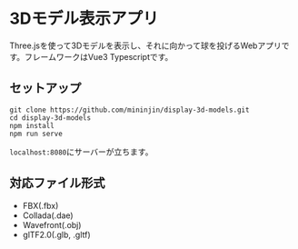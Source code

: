 # 3Dモデル表示アプリ
Three.jsを使って3Dモデルを表示し、それに向かって球を投げるWebアプリです。フレームワークはVue3 Typescriptです。

## セットアップ
```
git clone https://github.com/mininjin/display-3d-models.git
cd display-3d-models
npm install
npm run serve
```

`localhost:8080`にサーバーが立ちます。

## 対応ファイル形式

- FBX(.fbx)
- Collada(.dae)
- Wavefront(.obj)
- glTF2.0(.glb, .gltf)